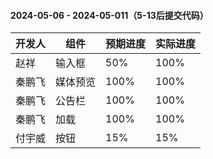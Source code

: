 #### 2024-05-06 - 2024-05-011（5-13后提交代码） 
|开发人	|组件		|预期进度	|实际进度	|
| ---	| ---		| ---		|---		|
|赵祥	| 输入框		|50%		|100%		|
|秦鹏飞	| 媒体预览	|100%		|100%		|
|秦鹏飞	| 公告栏		|100%		|100%		|
|秦鹏飞	| 加载		|100%		|100%		|
|付宇威	| 按钮		|15%		|15%		|